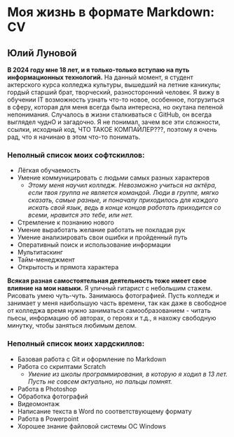 # Моя жизнь в формате Markdown: CV

## Юлий Луновой

**В 2024 году мне 18 лет, и я только-только вступаю на путь информационных технологий.**
На данный момент, я студент актерского курса колледжа культуры, вышедший на летние каникулы; гордый старший брат, творческий, разносторонний человек.
Я вижу в обучении IT возможность узнать что-то новое, особенное, погрузиться в сферу, которая для меня всегда была интересна, но окутана пеленой непонимания.
Случалось в жизни сталкиваться с GitHub, он всегда выглядел чуднО и загадочно. Я не понимал, зачем все эти сложности, ссылки, исходный код, ЧТО ТАКОЕ КОМПАЙЛЕР???,  поэтому я очень рад, что я начинаю в этом что-то понимать.

### Неполный список моих софтскиллов:
* Лёгкая обучаемость
* Умение коммуницировать с людьми самых разных характеров
    * *Этому меня научил колледж. Невозможно учиться на актёра, если твоя группа не является командой. Люди в группе, мягко сказать, самые разные, и поначалу приходилось для каждого искать свой язык, ведь в конце концов работать приходится со всеми, нравится это тебе, или нет.*
* Стремление к познанию нового 
* Умение выработать желание работать не покладая рук
* Умение анализировать свои ошибки и пройденный путь
* Оперативный поиск и использование информации
* Мультитаскинг
* Тайм-менеджмент
* Открытость и прямота характера

**Всякая разная самостоятельная деятельность тоже имеет свое влияние на мои навыки.**
Я уличный гитарист с небольшим стажем. Рисовать умею чуть-чуть. Занимаюсь фотографией.
Пусть колледж и занимает у меня наибольшую часть времени, так как даже в свободное от колледжа время нужно заниматься самообразованием - читать пьесы, информацию об авторах, о героях и т.д., я нахожу свободную минутку, чтобы заняться любимым делом.

### Неполный список моих хардскиллов:
* Базовая работа с Git и оформление по Markdown
* Работа со скриптами Scratch 
    * *Умение из школы программирования, в которую я ходил в 13 лет. Пусть не совсем актуально, но пальцы помнят.*
* Работа в Photoshop
* Обработка фотографий
* Видеомонтаж
* Написание текста в Word по соответствующему формату
* Работа в Powerpoint
* Хорошее знание файловой системы ОС Windows